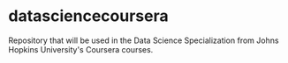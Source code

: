 # datasciencecoursera
Repository that will be used in the Data Science Specialization from Johns Hopkins University's Coursera courses.
